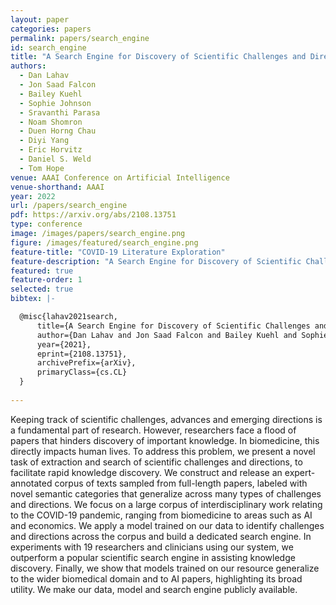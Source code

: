 ```yaml
---
layout: paper
categories: papers
permalink: papers/search_engine
id: search_engine
title: "A Search Engine for Discovery of Scientific Challenges and Directions"
authors: 
  - Dan Lahav
  - Jon Saad Falcon
  - Bailey Kuehl
  - Sophie Johnson
  - Sravanthi Parasa
  - Noam Shomron
  - Duen Horng Chau
  - Diyi Yang
  - Eric Horvitz
  - Daniel S. Weld
  - Tom Hope
venue: AAAI Conference on Artificial Intelligence
venue-shorthand: AAAI
year: 2022
url: /papers/search_engine
pdf: https://arxiv.org/abs/2108.13751
type: conference
image: /images/papers/search_engine.png
figure: /images/featured/search_engine.png
feature-title: "COVID-19 Literature Exploration"
feature-description: "A Search Engine for Discovery of Scientific Challenges and Directions"
featured: true
feature-order: 1
selected: true
bibtex: |-

  @misc{lahav2021search,
      title={A Search Engine for Discovery of Scientific Challenges and Directions}, 
      author={Dan Lahav and Jon Saad Falcon and Bailey Kuehl and Sophie Johnson and Sravanthi Parasa and Noam Shomron and Duen Horng Chau and Diyi Yang and Eric Horvitz and Daniel S. Weld and Tom Hope},
      year={2021},
      eprint={2108.13751},
      archivePrefix={arXiv},
      primaryClass={cs.CL}
  }
  
---
```


Keeping track of scientific challenges, advances and emerging directions is a fundamental part of research. However, researchers face a flood of papers that hinders discovery of important knowledge. In biomedicine, this directly impacts human lives. To address this problem, we present a novel task of extraction and search of scientific challenges and directions, to facilitate rapid knowledge discovery. We construct and release an expert-annotated corpus of texts sampled from full-length papers, labeled with novel semantic categories that generalize across many types of challenges and directions. We focus on a large corpus of interdisciplinary work relating to the COVID-19 pandemic, ranging from biomedicine to areas such as AI and economics. We apply a model trained on our data to identify challenges and directions across the corpus and build a dedicated search engine. In experiments with 19 researchers and clinicians using our system, we outperform a popular scientific search engine in assisting knowledge discovery. Finally, we show that models trained on our resource generalize to the wider biomedical domain and to AI papers, highlighting its broad utility. We make our data, model and search engine publicly available.
